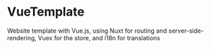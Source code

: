 # VueTemplate

Website template with Vue.js, using Nuxt for routing and server-side-rendering, Vuex for the store, and i18n for translations
